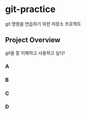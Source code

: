 # git-practice

git 명령을 연습하기 위한 저장소 프로젝트

## Project Overview

git을 잘 이해하고 사용하고 싶다!

### A

### B

### C

### D
